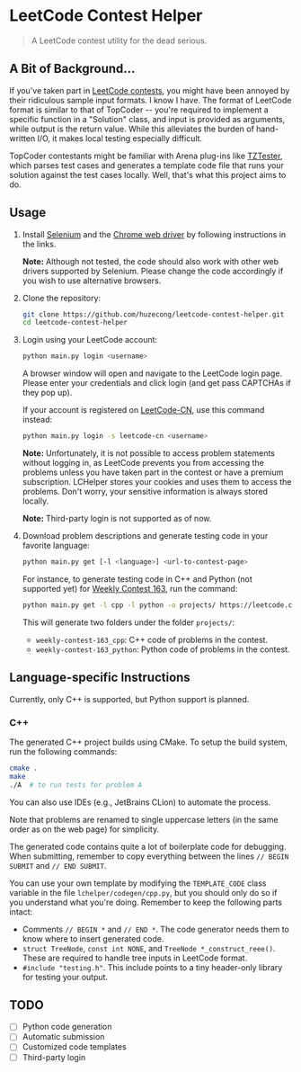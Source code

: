 # LeetCode Contest Helper

> A LeetCode contest utility for the dead serious.


## A Bit of Background...

If you've taken part in [LeetCode contests](https://leetcode.com/contest/), you might have been annoyed by their
ridiculous sample input formats. I know I have. The format of LeetCode format is similar to that of TopCoder -- you're
required to implement a specific function in a "Solution" class, and input is provided as arguments, while output is the
return value. While this alleviates the burden of hand-written I/O, it makes local testing especially difficult.

TopCoder contestants might be familiar with Arena plug-ins like
[TZTester](https://community.topcoder.com/contest/classes/TZTester/TZTester.html), which parses test cases and
generates a template code file that runs your solution against the test cases locally. Well, that's what this project
aims to do.


## Usage

1. Install [Selenium](https://selenium-python.readthedocs.io/installation.html) and the
   [Chrome web driver](https://sites.google.com/a/chromium.org/chromedriver/downloads) by following instructions
   in the links.

   **Note:** Although not tested, the code should also work with other web drivers supported by Selenium. Please change
   the code accordingly if you wish to use alternative browsers.
2. Clone the repository:
   ```bash
   git clone https://github.com/huzecong/leetcode-contest-helper.git
   cd leetcode-contest-helper
   ```
3. Login using your LeetCode account:
   ```bash
   python main.py login <username>
   ```
   A browser window will open and navigate to the LeetCode login page. Please enter your credentials and click login
   (and get pass CAPTCHAs if they pop up).

   If your account is registered on [LeetCode-CN](https://leetcode-cn.com), use this command instead:
   ```bash
   python main.py login -s leetcode-cn <username>
   ```

   **Note:** Unfortunately, it is not possible to access problem statements without logging in, as LeetCode prevents you
   from accessing the problems unless you have taken part in the contest or have a premium subscription. LCHelper stores
   your cookies and uses them to access the problems. Don't worry, your sensitive information is always stored locally.

   **Note:** Third-party login is not supported as of now.
4. Download problem descriptions and generate testing code in your favorite language:
   ```bash
   python main.py get [-l <language>] <url-to-contest-page>
   ```
   For instance, to generate testing code in C++ and Python (not supported yet) for
   [Weekly Contest 163](https://leetcode.com/contest/weekly-contest-163), run the command:
   ```bash
   python main.py get -l cpp -l python -o projects/ https://leetcode.com/contest/weekly-contest-163
   ```
   This will generate two folders under the folder `projects/`:

   - `weekly-contest-163_cpp`: C++ code of problems in the contest.
   - `weekly-contest-163_python`: Python code of problems in the contest.


## Language-specific Instructions

Currently, only C++ is supported, but Python support is planned.

### C++

The generated C++ project builds using CMake. To setup the build system, run the following commands:
```bash
cmake .
make
./A  # to run tests for problem A
```
You can also use IDEs (e.g., JetBrains CLion) to automate the process.
 
Note that problems are renamed to single uppercase letters (in the same order as on the web page) for simplicity.

The generated code contains quite a lot of boilerplate code for debugging. When submitting, remember to copy everything
between the lines `// BEGIN SUBMIT` and `// END SUBMIT`.

You can use your own template by modifying the `TEMPLATE_CODE` class variable in the file `lchelper/codegen/cpp.py`, but
you should only do so if you understand what you're doing. Remember to keep the following parts intact:

- Comments `// BEGIN *` and `// END *`. The code generator needs them to know where to insert generated code.
- `struct TreeNode`, `const int NONE`, and `TreeNode *_construct_reee()`. These are required to handle tree inputs in
  LeetCode format.
- `#include "testing.h"`. This include points to a tiny header-only library for testing your output.


## TODO

- [ ] Python code generation
- [ ] Automatic submission 
- [ ] Customized code templates
- [ ] Third-party login
